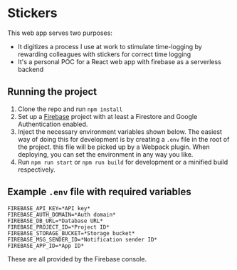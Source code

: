 # Stickers

This web app serves two purposes:

- It digitizes a process I use at work to stimulate time-logging by rewarding colleagues with stickers for correct time logging
- It's a personal POC for a React web app with firebase as a serverless backend

## Running the project

1. Clone the repo and run `npm install`
1. Set up a [Firebase](https://firebase.google.com/) project with at least a Firestore and Google Authentication enabled.
1. Inject the necessary environment variables shown below. The easiest way of doing this for development is by creating a `.env` file in the root of the project. this file will be picked up by a Webpack plugin. When deploying, you can set the environment in any way you like.
1. Run `npm run start` or `npm run build` for development or a minified build respectively.

## Example `.env` file with required variables

```
FIREBASE_API_KEY=*API key*
FIREBASE_AUTH_DOMAIN=*Auth domain*
FIREBASE_DB_URL=*Database URL*
FIREBASE_PROJECT_ID=*Project ID*
FIREBASE_STORAGE_BUCKET=*Storage bucket*
FIREBASE_MSG_SENDER_ID=*Notification sender ID*
FIREBASE_APP_ID=*App ID*
```

These are all provided by the Firebase console.
